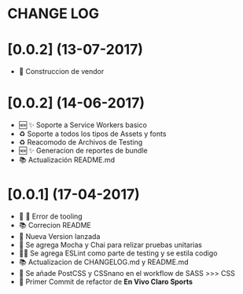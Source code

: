 CHANGE LOG
==================
# [0.0.2] (13-07-2017)
* :construction: Construccion de vendor

# [0.0.2] (14-06-2017)
* :new: :sparkles: Soporte a Service Workers basico
* :recycle: Soporte a todos los tipos de Assets y fonts
* :recycle: Reacomodo de Archivos de Testing
* :new: :sparkles: Generacion de reportes de bundle
*	:books:	Actualización README.md

# [0.0.1] (17-04-2017)

* :wrench: :bug: Error de tooling
* :books: Correcion README
*	:rocket: Nueva Version lanzada
*	:wrench: Se agrega Mocha y Chai para relizar pruebas unitarias
*	:wrench::lipstick:	Se agrega ESLint como parte de testing y se estila codigo
*	:books:	Actualizacion de CHANGELOG.md y README.md
*	:wrench:	Se añade PostCSS y CSSnano en el workflow de SASS >>> CSS
*	:tada:	Primer Commit de refactor de **En Vivo Claro Sports**
